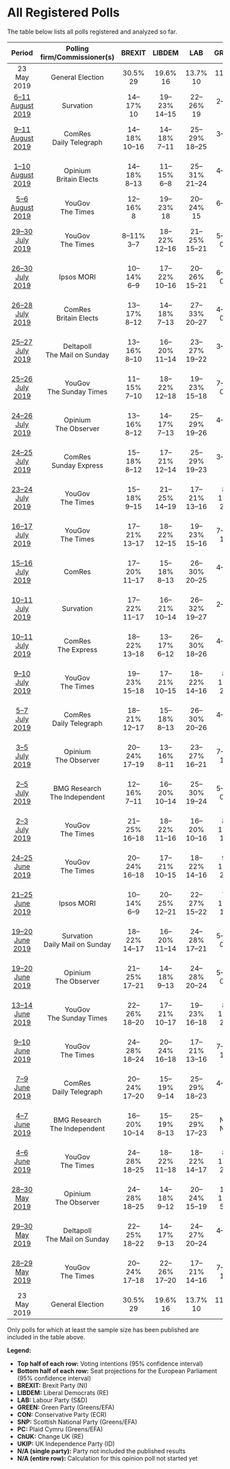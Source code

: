 # All Registered Polls

The table below lists all polls registered and analyzed so far.

| Period     | Polling firm/Commissioner(s) | BREXIT | LIBDEM | LAB | GREEN | CON | SNP | PC | ChUK | UKIP |
|:----------:|:----------------------------:|:--:|:--:|:--:|:--:|:--:|:--:|:--:|:--:|:--:|
| 23 May 2019 | General Election | 30.5% <br> 29 | 19.6% <br> 16 | 13.7% <br> 10 | 11.8% <br> 7 | 8.8% <br> 4 | 3.5% <br> 3 | 1.0% <br> 1 | 3.3% <br> 0 | 3.2% <br> 0 |
| [6–11 August 2019](2019-08-11-Survation.html) | Survation | 14–17% <br> 10 | 19–23% <br> 14–15 | 22–26% <br> 19 | 2–4% <br> 0 | 26–30% <br> 24 | 3–5% <br> 2–3 | 0–1% <br> 0 | N/A <br> N/A | N/A <br> N/A |
| [9–11 August 2019](2019-08-11-ComRes.html) | ComRes <br> Daily Telegraph | 14–18% <br> 10–16 | 14–18% <br> 7–11 | 25–29% <br> 18–25 | 3–5% <br> 0 | 29–33% <br> 24–29 | 2–4% <br> 2–3 | 0–1% <br> 0–1 | 0–1% <br> 0 | 1–2% <br> 0 |
| [1–10 August 2019](2019-08-10-Opinium.html) | Opinium <br> Britain Elects | 14–18% <br> 8–13 | 11–15% <br> 6–8 | 25–31% <br> 21–24 | 4–6% <br> 0 | 28–34% <br> 24–29 | 3–5% <br> 3 | 1–2% <br> 1–2 | 0–1% <br> 0 | 1–2% <br> 0 |
| [5–6 August 2019](2019-08-06-YouGov.html) | YouGov <br> The Times | 12–16% <br> 8 | 19–23% <br> 18 | 20–24% <br> 15 | 6–8% <br> 2 | 29–33% <br> 24 | 3–5% <br> 3 | 0–1% <br> 0 | 0–1% <br> 0 | 0–1% <br> 0 |
| [29–30 July 2019](2019-07-30-YouGov.html) | YouGov <br> The Times | 8–11% <br> 3–7 | 18–22% <br> 12–16 | 21–25% <br> 15–21 | 5–7% <br> 0–2 | 31–35% <br> 25–30 | 4–6% <br> 3–4 | 1–2% <br> 1–2 | 0–1% <br> 0 | 1–2% <br> 0 |
| [26–30 July 2019](2019-07-30-IpsosMORI.html) | Ipsos MORI | 10–14% <br> 6–9 | 17–22% <br> 10–16 | 20–26% <br> 15–21 | 6–9% <br> 0–3 | 30–36% <br> 24–30 | 3–5% <br> 2–3 | 1–2% <br> 0–2 | 0–1% <br> 0 | 1–2% <br> 0 |
| [26–28 July 2019](2019-07-28-ComRes.html) | ComRes <br> Britain Elects | 13–17% <br> 8–12 | 14–18% <br> 7–13 | 27–33% <br> 20–27 | 4–6% <br> 0–1 | 26–32% <br> 21–26 | N/A <br> N/A | N/A <br> N/A | N/A <br> N/A | N/A <br> N/A |
| [25–27 July 2019](2019-07-27-Deltapoll.html) | Deltapoll <br> The Mail on Sunday | 13–16% <br> 8–10 | 16–20% <br> 11–14 | 23–27% <br> 19–22 | 3–5% <br> 0 | 28–32% <br> 23–26 | 3–5% <br> 2–3 | 1–2% <br> 0–2 | 1–3% <br> 0 | 1–2% <br> 0 |
| [25–26 July 2019](2019-07-26-YouGov.html) | YouGov <br> The Sunday Times | 11–15% <br> 7–10 | 18–22% <br> 12–18 | 19–23% <br> 15–18 | 7–9% <br> 0–4 | 29–33% <br> 24–27 | 4–6% <br> 3–4 | 1–2% <br> 0–2 | 0–1% <br> 0 | 0–1% <br> 0 |
| [24–26 July 2019](2019-07-26-Opinium.html) | Opinium <br> The Observer | 13–16% <br> 8–12 | 14–17% <br> 7–13 | 25–29% <br> 19–26 | 4–6% <br> 0 | 27–31% <br> 22–27 | 4–6% <br> 3 | 1–2% <br> 0–2 | 0–1% <br> 0 | 1–2% <br> 0 |
| [24–25 July 2019](2019-07-25-ComRes.html) | ComRes <br> Sunday Express | 15–18% <br> 8–12 | 17–21% <br> 12–14 | 25–29% <br> 19–23 | 3–5% <br> 0 | 26–30% <br> 21–25 | 2–4% <br> 2–3 | 1–2% <br> 0–1 | 0–1% <br> 0 | 1–2% <br> 0 |
| [23–24 July 2019](2019-07-24-YouGov.html) | YouGov <br> The Times | 15–18% <br> 9–15 | 21–25% <br> 14–19 | 17–21% <br> 13–16 | 8–10% <br> 2–6 | 22–27% <br> 18–23 | 3–5% <br> 2–3 | 1–2% <br> 0–1 | 0–1% <br> 0 | 1–2% <br> 0 |
| [16–17 July 2019](2019-07-17-YouGov.html) | YouGov <br> The Times | 17–21% <br> 13–17 | 18–22% <br> 12–15 | 19–23% <br> 15–16 | 7–9% <br> 1–3 | 23–27% <br> 19–21 | 3–5% <br> 2–3 | 1–2% <br> 0–1 | 0–1% <br> 0 | 0–1% <br> 0 |
| [15–16 July 2019](2019-07-16-ComRes.html) | ComRes | 17–20% <br> 11–17 | 15–18% <br> 8–13 | 26–30% <br> 20–25 | 4–6% <br> 0 | 23–27% <br> 16–23 | 3–5% <br> 2–3 | 0–1% <br> 0 | 1–2% <br> 0 | 1–2% <br> 0 |
| [10–11 July 2019](2019-07-11-Survation.html) | Survation | 17–22% <br> 11–17 | 16–21% <br> 10–14 | 26–32% <br> 19–27 | 2–4% <br> 0 | 20–25% <br> 12–20 | 3–5% <br> 2–3 | 1–2% <br> 0–2 | N/A <br> N/A | N/A <br> N/A |
| [10–11 July 2019](2019-07-11-ComRes.html) | ComRes <br> The Express | 18–22% <br> 13–18 | 13–17% <br> 6–12 | 26–30% <br> 18–26 | 4–6% <br> 0 | 22–26% <br> 16–23 | 2–4% <br> 2–3 | 1–2% <br> 0–1 | 1–2% <br> 0 | 1–2% <br> 0 |
| [9–10 July 2019](2019-07-10-YouGov.html) | YouGov <br> The Times | 19–23% <br> 15–18 | 17–21% <br> 10–15 | 18–22% <br> 14–16 | 8–10% <br> 2–5 | 22–26% <br> 16–20 | 4–6% <br> 3–4 | 1–2% <br> 1 | 0–1% <br> 0 | 0–1% <br> 0 |
| [5–7 July 2019](2019-07-07-ComRes.html) | ComRes <br> Daily Telegraph | 18–21% <br> 12–17 | 15–18% <br> 8–13 | 26–30% <br> 20–26 | 4–6% <br> 0 | 24–27% <br> 16–23 | 2–4% <br> 2–3 | 0–1% <br> 0 | 0–1% <br> 0 | 1–2% <br> 0 |
| [3–5 July 2019](2019-07-05-Opinium.html) | Opinium <br> The Observer | 20–24% <br> 17–19 | 13–16% <br> 8–11 | 23–27% <br> 16–21 | 7–9% <br> 1–4 | 21–25% <br> 15–21 | 4–6% <br> 3–4 | 1–2% <br> 1 | 1–2% <br> 0 | 1–2% <br> 0 |
| [2–5 July 2019](2019-07-05-BMGResearch.html) | BMG Research <br> The Independent | 12–16% <br> 7–11 | 16–20% <br> 10–14 | 25–30% <br> 19–24 | 5–7% <br> 0–2 | 26–31% <br> 22–25 | 1–3% <br> 1–2 | 1–2% <br> 0–2 | 1–2% <br> 0 | 1–3% <br> 0 |
| [2–3 July 2019](2019-07-03-YouGov.html) | YouGov <br> The Times | 21–25% <br> 16–18 | 18–22% <br> 11–16 | 16–20% <br> 10–16 | 8–10% <br> 1–6 | 22–26% <br> 14–21 | 3–5% <br> 2–3 | 1–2% <br> 0–1 | 0–1% <br> 0 | 0–1% <br> 0 |
| [24–25 June 2019](2019-06-25-YouGov.html) | YouGov <br> The Times | 20–24% <br> 16–18 | 17–21% <br> 10–15 | 18–22% <br> 14–16 | 9–11% <br> 2–6 | 20–24% <br> 13–20 | 3–5% <br> 2–3 | 1–2% <br> 1–2 | 0–1% <br> 0 | 1–2% <br> 0 |
| [21–25 June 2019](2019-06-25-IpsosMORI.html) | Ipsos MORI | 10–14% <br> 6–9 | 20–25% <br> 12–21 | 22–27% <br> 15–22 | 7–10% <br> 1–5 | 24–29% <br> 18–24 | 3–5% <br> 2–3 | 1–2% <br> 0–2 | 0–1% <br> 0 | 1–2% <br> 0 |
| [19–20 June 2019](2019-06-20-Survation.html) | Survation <br> Daily Mail on Sunday | 18–22% <br> 14–17 | 16–20% <br> 11–14 | 24–28% <br> 17–21 | 5–7% <br> 0–1 | 22–26% <br> 15–22 | 2–4% <br> 2–3 | 1–2% <br> 1 | 1–2% <br> 0 | 1–2% <br> 0 |
| [19–20 June 2019](2019-06-20-Opinium.html) | Opinium <br> The Observer | 21–25% <br> 17–21 | 14–18% <br> 9–13 | 24–28% <br> 20–24 | 5–7% <br> 0–2 | 18–22% <br> 11–16 | 3–5% <br> 2–4 | 1–2% <br> 0–2 | 1–2% <br> 0 | 1–3% <br> 0 |
| [13–14 June 2019](2019-06-14-YouGov.html) | YouGov <br> The Sunday Times | 22–26% <br> 18–20 | 17–21% <br> 10–17 | 19–23% <br> 16–18 | 8–11% <br> 2–5 | 19–23% <br> 13–19 | 2–4% <br> 2–3 | 1–2% <br> 0–2 | 0–1% <br> 0 | 0–1% <br> 0 |
| [9–10 June 2019](2019-06-10-YouGov.html) | YouGov <br> The Times | 24–28% <br> 18–24 | 20–24% <br> 16–18 | 17–21% <br> 13–16 | 7–9% <br> 1–4 | 15–19% <br> 10–13 | 3–5% <br> 2–4 | 1–2% <br> 0–2 | 1–2% <br> 0 | 0–1% <br> 0 |
| [7–9 June 2019](2019-06-09-ComRes.html) | ComRes <br> Daily Telegraph | 20–24% <br> 17–20 | 15–19% <br> 9–14 | 25–29% <br> 18–23 | 4–6% <br> 0 | 21–25% <br> 15–21 | 2–4% <br> 2–3 | 1–2% <br> 1 | 1–2% <br> 0 | 1–2% <br> 0 |
| [4–7 June 2019](2019-06-07-BMGResearch.html) | BMG Research <br> The Independent | 16–20% <br> 10–14 | 15–19% <br> 8–13 | 25–29% <br> 17–23 | N/A <br> N/A | 24–28% <br> 16–22 | N/A <br> N/A | N/A <br> N/A | N/A <br> N/A | 1–2% <br> 0 |
| [4–6 June 2019](2019-06-06-YouGov.html) | YouGov <br> The Times | 24–28% <br> 18–25 | 18–22% <br> 11–18 | 18–22% <br> 14–17 | 8–10% <br> 2–6 | 16–20% <br> 10–13 | 4–6% <br> 3–4 | 0–1% <br> 0–1 | 0–1% <br> 0 | N/A <br> N/A |
| [28–30 May 2019](2019-05-30-Opinium.html) | Opinium <br> The Observer | 24–28% <br> 18–25 | 14–18% <br> 9–12 | 20–24% <br> 15–19 | 10–12% <br> 5–7 | 15–19% <br> 10–14 | 3–5% <br> 3–4 | 1–2% <br> 1–2 | 1–2% <br> 0 | 1–2% <br> 0 |
| [29–30 May 2019](2019-05-30-Deltapoll.html) | Deltapoll <br> The Mail on Sunday | 22–25% <br> 18–22 | 14–17% <br> 9–13 | 24–27% <br> 20–24 | 4–6% <br> 0 | 18–21% <br> 12–16 | 3–5% <br> 3–4 | 1% <br> 0–2 | 3–5% <br> 0 | 1% <br> 0 |
| [28–29 May 2019](2019-05-29-YouGov.html) | YouGov <br> The Times | 20–24% <br> 17–18 | 22–26% <br> 17–20 | 17–21% <br> 14–16 | 7–9% <br> 1–3 | 17–21% <br> 11–13 | 4–6% <br> 3–4 | 1–2% <br> 1–2 | 1–2% <br> 0 | 1–2% <br> 0 |
| 23 May 2019 | General Election | 30.5% <br> 29 | 19.6% <br> 16 | 13.7% <br> 10 | 11.8% <br> 7 | 8.8% <br> 4 | 3.5% <br> 3 | 1.0% <br> 1 | 3.3% <br> 0 | 3.2% <br> 0 |

Only polls for which at least the sample size has been published are included in the table above.

**Legend:**
+ **Top half of each row:** Voting intentions (95% confidence interval)
+ **Bottom half of each row:** Seat projections for the European Parliament (95% confidence interval)
+ **BREXIT:** Brexit Party (NI)
+ **LIBDEM:** Liberal Democrats (RE)
+ **LAB:** Labour Party (S&D)
+ **GREEN:** Green Party (Greens/EFA)
+ **CON:** Conservative Party (ECR)
+ **SNP:** Scottish National Party (Greens/EFA)
+ **PC:** Plaid Cymru (Greens/EFA)
+ **ChUK:** Change UK (RE)
+ **UKIP:** UK Independence Party (ID)
+ **N/A (single party):** Party not included the published results
+ **N/A (entire row):** Calculation for this opinion poll not started yet

